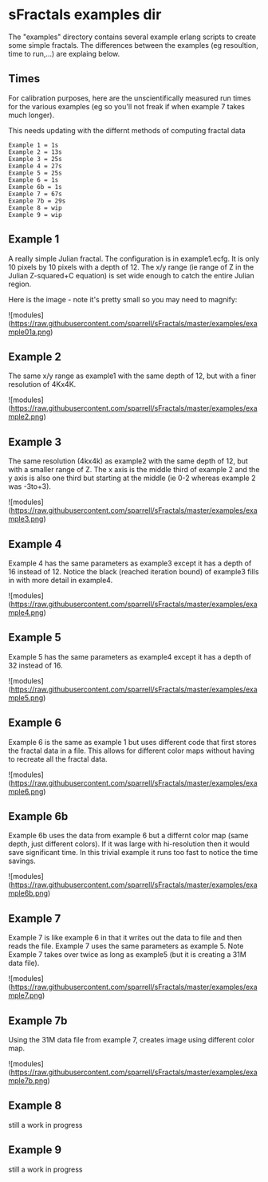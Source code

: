 sFractals examples dir
=====

The "examples" directory contains several example erlang scripts to create some simple fractals. The differences between the examples (eg resoultion, time to run,...) are explaing below.

Times
-----

For calibration purposes, 
here are the unscientifically measured run times for the various examples 
(eg so you'll not freak if when example 7 takes much longer).

This needs updating with the differnt methods of computing fractal data

	Example 1 = 1s
	Example 2 = 13s
	Example 3 = 25s
	Example 4 = 27s
	Example 5 = 25s
	Example 6 = 1s
	Example 6b = 1s
	Example 7 = 67s
	Example 7b = 29s
	Example 8 = wip
	Example 9 = wip

Example 1
-----

A really simple Julian fractal. The configuration is in example1.ecfg. 
It is only 10 pixels by 10 pixels with a depth of 12.
The x/y range (ie range of Z in the Julian Z-squared+C equation) is set wide enough to catch the entire Julian region.

Here is the image - note it's pretty small so you may need to magnify:

![modules] (https://raw.githubusercontent.com/sparrell/sFractals/master/examples/example01a.png)


Example 2
--------------

The same x/y range as example1 with the same depth of 12, but with a finer resolution of 4Kx4K.

![modules] (https://raw.githubusercontent.com/sparrell/sFractals/master/examples/example2.png)

Example 3
-----

The same resolution (4kx4k) as example2 with the same depth of 12, but with a smaller range of Z. 
The x axis is the middle third of example 2 and the y axis is also one third but starting at the middle (ie 0-2 whereas example 2 was -3to+3).

![modules] (https://raw.githubusercontent.com/sparrell/sFractals/master/examples/example3.png)

Example 4
--------------

Example 4 has the same parameters as example3 except it has a depth of 16 instead of 12.
Notice the black (reached iteration bound) of example3 fills in with more detail in example4.

![modules] (https://raw.githubusercontent.com/sparrell/sFractals/master/examples/example4.png)

Example 5
-----

Example 5 has the same parameters as example4 except it has a depth of 32 instead of 16.

![modules] (https://raw.githubusercontent.com/sparrell/sFractals/master/examples/example5.png)

Example 6
--------------

Example 6 is the same as example 1 but uses different code that first stores the fractal data in a file.
This allows for different color maps without having to recreate all the fractal data.

![modules] (https://raw.githubusercontent.com/sparrell/sFractals/master/examples/example6.png)

Example 6b
--------------

Example 6b uses the data from example 6 but a differnt color map (same depth, just different colors).
If it was large with hi-resolution then it would save significant time.
In this trivial example it runs too fast to notice the time savings.

![modules] (https://raw.githubusercontent.com/sparrell/sFractals/master/examples/example6b.png)

Example 7
-----

Example 7 is like example 6 in that it writes out the data to file and then reads the file. 
Example 7 uses the same parameters as example 5.
Note Example 7 takes over twice as long as example5 (but it is creating a 31M data file).

![modules] (https://raw.githubusercontent.com/sparrell/sFractals/master/examples/example7.png)

Example 7b
-----

Using the 31M data file from example 7, creates image using different color map.

![modules] (https://raw.githubusercontent.com/sparrell/sFractals/master/examples/example7b.png)

Example 8
--------------

still a work in progress



Example 9
--------------

still a work in progress


